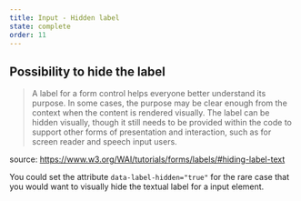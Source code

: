 ```yaml
---
title: Input - Hidden label
state: complete
order: 11
---
```


## Possibility to hide the label

> A label for a form control helps everyone better understand its purpose. In some cases, the purpose may be clear enough from the context when the content is rendered visually. The label can be hidden visually, though it still needs to be provided within the code to support other forms of presentation and interaction, such as for screen reader and speech input users.

source: <https://www.w3.org/WAI/tutorials/forms/labels/#hiding-label-text>

You could set the attribute `data-label-hidden="true"` for the rare case that you would want to visually hide the textual label for a input element.
